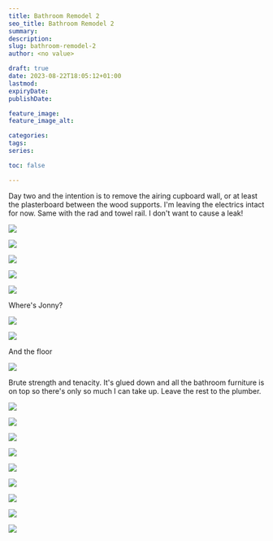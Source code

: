 ```yaml
---
title: Bathroom Remodel 2
seo_title: Bathroom Remodel 2
summary: 
description: 
slug: bathroom-remodel-2
author: <no value>

draft: true
date: 2023-08-22T18:05:12+01:00
lastmod: 
expiryDate: 
publishDate: 

feature_image: 
feature_image_alt: 

categories:
tags:
series:

toc: false

---
```

Day two and the intention is to remove the airing cupboard wall, or at least the plasterboard
between the wood supports. I'm leaving the electrics intact for now. Same with the rad and towel rail.
I don't want to cause a leak!
  
![](/images/0206.jpeg)

![](/images/0207.jpeg)

![](/images/0208.jpeg)

![](/images/0212.jpeg)

![](/images/0214.jpeg)

Where's Jonny?

![](/images/0216.jpeg)



![](/images/0217.jpeg)



And the floor

![](/images/0219.jpeg)

Brute strength and tenacity. It's glued down and all the bathroom furniture is on top so there's only
so much I can take up. Leave the rest to the plumber.

![](/images/0220.jpeg)

![](/images/0221.jpeg)

![](/images/0222.jpeg)

![](/images/0223.jpeg)

![](/images/0224.jpeg)

![](/images/0225.jpeg)

![](/images/0226.jpeg)

![](/images/0227.jpeg)

![](/images/0228.jpeg)









